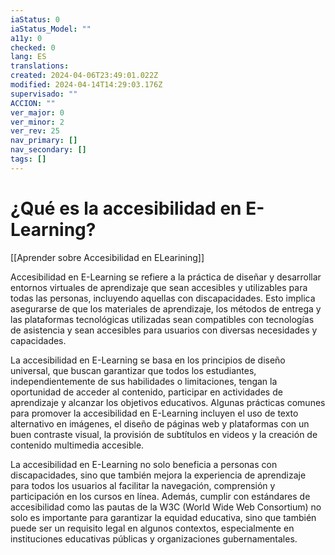 ```yaml
---
iaStatus: 0
iaStatus_Model: ""
a11y: 0
checked: 0
lang: ES
translations: 
created: 2024-04-06T23:49:01.022Z
modified: 2024-04-14T14:29:03.176Z
supervisado: ""
ACCION: ""
ver_major: 0
ver_minor: 2
ver_rev: 25
nav_primary: []
nav_secondary: []
tags: []
---
```

# ¿Qué es la accesibilidad en E-Learning?

[[Aprender sobre Accesibilidad en ELearining]]

Accesibilidad en E-Learning se refiere a la práctica de diseñar y desarrollar entornos virtuales de aprendizaje que sean accesibles y utilizables para todas las personas, incluyendo aquellas con discapacidades. Esto implica asegurarse de que los materiales de aprendizaje, los métodos de entrega y las plataformas tecnológicas utilizadas sean compatibles con tecnologías de asistencia y sean accesibles para usuarios con diversas necesidades y capacidades.

La accesibilidad en E-Learning se basa en los principios de diseño universal, que buscan garantizar que todos los estudiantes, independientemente de sus habilidades o limitaciones, tengan la oportunidad de acceder al contenido, participar en actividades de aprendizaje y alcanzar los objetivos educativos. Algunas prácticas comunes para promover la accesibilidad en E-Learning incluyen el uso de texto alternativo en imágenes, el diseño de páginas web y plataformas con un buen contraste visual, la provisión de subtítulos en videos y la creación de contenido multimedia accesible.

La accesibilidad en E-Learning no solo beneficia a personas con discapacidades, sino que también mejora la experiencia de aprendizaje para todos los usuarios al facilitar la navegación, comprensión y participación en los cursos en línea. Además, cumplir con estándares de accesibilidad como las pautas de la W3C (World Wide Web Consortium) no solo es importante para garantizar la equidad educativa, sino que también puede ser un requisito legal en algunos contextos, especialmente en instituciones educativas públicas y organizaciones gubernamentales.
